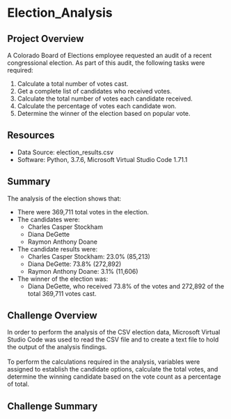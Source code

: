 # Election_Analysis
## Project Overview
A Colorado Board of Elections employee requested an audit of a recent congressional election. As part of this audit, the following tasks were required:
  1. Calculate a total number of votes cast.
  2. Get a complete list of candidates who received votes.
  3. Calculate the total number of votes each candidate received.
  4. Calculate the percentage of votes each candidate won.
  5. Determine the winner of the election based on popular vote.

## Resources
- Data Source: election_results.csv
- Software: Python, 3.7.6, Microsoft Virtual Studio Code 1.71.1
 
## Summary
The analysis of the election shows that:
- There were 369,711 total votes in the election.
- The candidates were:
    - Charles Casper Stockham
    - Diana DeGette
    - Raymon Anthony Doane
- The candidate results were: 
    - Charles Casper Stockham: 23.0% (85,213)
    - Diana DeGette: 73.8% (272,892)
    - Raymon Anthony Doane: 3.1% (11,606)
- The winner of the election was:
    - Diana DeGette, who received 73.8% of the votes and 272,892 of the total 369,711 votes cast.

## Challenge Overview
In order to perform the analysis of the CSV election data, Microsoft Virtual Studio Code was used to read the CSV file and to create a text file to hold the output of the analysis findings. <br />
<br />To perform the calculations required in the analysis, variables were assigned to establish the candidate options, calculate the total votes, and determine the winning candidate based on the vote count as a percentage of total.
## Challenge Summary
